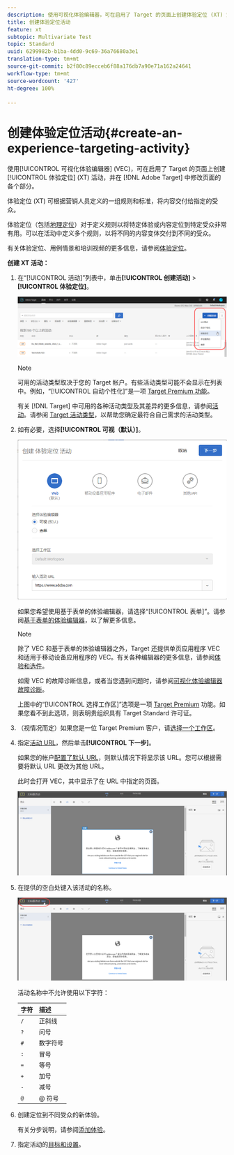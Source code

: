 ```yaml
---
description: 使用可视化体验编辑器，可在启用了 Target 的页面上创建体验定位 (XT) 活动，并在 Adobe Target 中修改页面的各个部分。
title: 创建体验定位活动
feature: xt
subtopic: Multivariate Test
topic: Standard
uuid: 6299982b-b1ba-4dd0-9c69-36a76680a3e1
translation-type: tm+mt
source-git-commit: b2f80c89ecceb6f88a176db7a90e71a162a24641
workflow-type: tm+mt
source-wordcount: '427'
ht-degree: 100%

---
```



# 创建体验定位活动{#create-an-experience-targeting-activity}

使用[!UICONTROL 可视化体验编辑器] (VEC)，可在启用了 Target 的页面上创建[!UICONTROL 体验定位] (XT) 活动，并在 [!DNL Adobe Target] 中修改页面的各个部分。

体验定位 (XT) 可根据营销人员定义的一组规则和标准，将内容交付给指定的受众。

体验定位（包括[地理定位](/help/c-target/c-audiences/c-target-rules/geo.md)）对于定义规则以将特定体验或内容定位到特定受众非常有用。可以在活动中定义多个规则，以将不同的内容变体交付到不同的受众。

有关体验定位、用例情景和培训视频的更多信息，请参阅[体验定位](/help/c-activities/t-experience-target/experience-target.md)。

**创建 XT 活动：**

1. 在“[!UICONTROL 活动]”列表中，单击&#x200B;**[!UICONTROL 创建活动]** > **[!UICONTROL 体验定位]**。

   ![“创建活动”>“体验定位”](/help/c-activities/t-experience-target/t-xt-create/assets/xt_select-1.png)

   >[!NOTE]
   >
   >可用的活动类型取决于您的 Target 帐户。有些活动类型可能不会显示在列表中。例如，“[!UICONTROL 自动个性化]”是一项 [Target Premium 功能](/help/c-intro/intro.md#premium)。
   >
   >有关 [!DNL Target] 中可用的各种活动类型及其差异的更多信息，请参阅[活动](../../../c-activities/activities.md#concept_D317A95A1AB54674BA7AB65C7985BA03)。请参阅 [Target 活动类型](/help/c-activities/target-activities-guide.md)，以帮助您确定最符合自己需求的活动类型。

1. 如有必要，选择&#x200B;**[!UICONTROL 可视（默认）]**。

   ![“创建体验定位活动”对话框](/help/c-activities/t-experience-target/t-xt-create/assets/form_url-new.png)

   如果您希望使用基于表单的体验编辑器，请选择“[!UICONTROL 表单]”。请参阅[基于表单的体验编辑器](/help/c-experiences/form-experience-composer.md)，以了解更多信息。

   >[!NOTE]
   >
   >除了 VEC 和基于表单的体验编辑器之外，Target 还提供单页应用程序 VEC 和适用于移动设备应用程序的 VEC。有关各种编辑器的更多信息，请参阅[体验和选件](/help/c-experiences/experiences.md)。
   >
   >如需 VEC 的故障诊断信息，或者当您遇到问题时，请参阅[可视化体验编辑器故障诊断](/help/c-experiences/c-visual-experience-composer/r-troubleshoot-composer/troubleshoot-composer.md)。
   >
   >上图中的“[!UICONTROL 选择工作区]”选项是一项 [Target Premium](/help/c-intro/intro.md) 功能。如果您看不到此选项，则表明贵组织具有 Target Standard 许可证。

1. （视情况而定）如果您是一位 Target Premium 客户，请[选择一个工作区](/help/administrating-target/c-user-management/property-channel/property-channel.md)。

1. 指定[活动 URL](../../../c-activities/t-experience-target/t-xt-create/xt-activity-url.md#concept_D28549AAA0A14E3BB5F05F32BE8ABC90)，然后单击&#x200B;**[!UICONTROL 下一步]**。

   如果您的帐户[配置了默认 URL](/help/administrating-target/visual-experience-composer-set-up.md)，则默认情况下将显示该 URL。您可以根据需要将默认 URL 更改为其他 URL。

   此时会打开 VEC，其中显示了在 URL 中指定的页面。

   ![VEC 中的体验定位活动](/help/c-activities/t-experience-target/t-xt-create/assets/xt-in-vec.png)

1. 在提供的空白处键入该活动的名称。

   ![名称字段](/help/c-activities/t-experience-target/t-xt-create/assets/xt_name-new.png)

   活动名称中不允许使用以下字符：

   | 字符 | 描述 |
   |--- |--- |
   | `/` | 正斜线 |
   | `?` | 问号 |
   | `#` | 数字符号 |
   | `:` | 冒号 |
   | `=` | 等号 |
   | `+` | 加号 |
   | `-` | 减号 |
   | `@` | @ 符号 |

1. 创建定位到不同受众的新体验。

   有关分步说明，请参阅[添加体验](/help/c-activities/t-experience-target/t-xt-create/xt-add-experience.md)。

1. 指定活动的[目标和设置](../../../c-activities/t-experience-target/t-xt-create/xt-goals-and-settings.md#reference_B25389FD6F3A4989801E740364B089CC)。